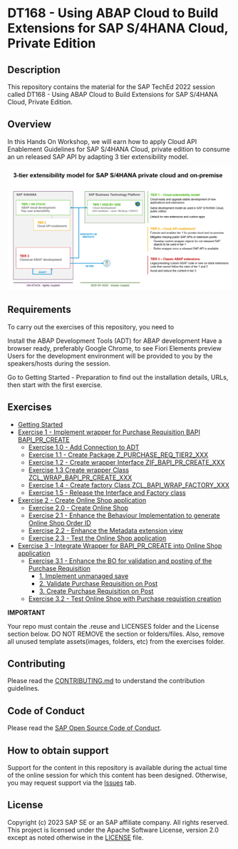# DT168 - Using ABAP Cloud to Build Extensions for SAP S/4HANA Cloud, Private Edition

## Description

This repository contains the material for the SAP TechEd 2022 session called DT168 - Using ABAP Cloud to Build Extensions for SAP S/4HANA Cloud, Private Edition.  

## Overview
In this Hands On Workshop, we will earn how to apply Cloud API Enablement Guidelines for SAP S/4HANA Cloud, private edition to consume an un released SAP API by adapting 3 tier extensibility model.

![](images/3-tier-1.png)


## Requirements

To carry out the exercises of this repository, you need to

Install the ABAP Development Tools (ADT) for ABAP development
Have a browser ready, preferably Google Chrome, to see Fiori Elements preview
Users for the development environment will be provided to you by the speakers/hosts during the session.

Go to Getting Started - Preparation to find out the installation details, URLs, then start with the first exercise.

## Exercises
- [Getting Started](exercises/ex0/)
- [Exercise 1 - Implement wrapper for Purchase Requisition BAPI BAPI_PR_CREATE](exercises/ex1/)
    - [Exercise 1.0 - Add Connection to ADT](exercises/ex1#exercise-10-create-package)
    - [Exercise 1.1 - Create Package Z_PURCHASE_REQ_TIER2_XXX](exercises/ex1#exercise-11-create-package)
    - [Exercise 1.2 - Create wrapper Interface ZIF_BAPI_PR_CREATE_XXX](exercises/ex1#exercise-12-create-interface-zif_bapi_pr_create_xx)
    - [Exercise 1.3 Create wrapper Class ZCL_WRAP_BAPI_PR_CREATE_XXX](exercises/ex1#exercise-12-create-wrapper-class-zcl_bapi_pr_wrapper_xx1)
    - [Exercise 1.4 - Create factory Class ZCL_BAPI_WRAP_FACTORY_XXX](exercises/ex1#exercise-12-create-factory-class-zcl_bapi_wrap_factory_xx)
    - [Exercise 1.5 - Release the Interface and Factory class](exercises/ex1#exercise-12-release-the-interface-and-factory-class)
- [Exercise 2 - Create Online Shop application](exercises/ex2/)
    - [Exercise 2.0 - Create Online Shop](exercises/ex2/README.md#exercise-20-create-online-shop)
    - [Exercise 2.1 - Enhance the Behaviour Implementation to generate Online Shop Order ID](exercises/ex2/README.md#exercise-21-enhance-the-behaviour-implementation-to-generate-online-shop-order-id-1)
    - [Exercise 2.2 - Enhance the Metadata extension view](exercises/ex2#exercise-22-enhance-the-metadata-extension-view-1)
    - [Exercise 2.3 - Test the Online Shop application](exercises/ex2#exercise-23-test-the-online-shop-application-1)
- [Exercise 3 - Integrate Wrapper for BAPI_PR_CREATE into Online Shop application](exercises/ex3/)
    - [Exercise 3.1 - Enhance the BO for validation and posting of the Purchase Requisition](exercises/ex3#exercise-31-enhance-the-bo-for-validation-and-posting-of-the-purchase-requisition-1)
        - [1. Implement unmanaged save](exercises/ex3#exercise-31-enhance-the-bo-for-validation-and-posting-of-the-purchase-requisition-1)
        - [2. Validate Purchase Requisition on Post](exercises/ex3#exercise-31-enhance-the-bo-for-validation-and-posting-of-the-purchase-requisition-1)
        - [3. Create Purchase Requisition on Post](exercises/ex3#exercise-31-enhance-the-bo-for-validation-and-posting-of-the-purchase-requisition-1)
    - [Exercise 3.2 - Test Online Shop with Purchase requistion creation](exercises/ex3#exercise-32-test-the-online-shop-application-1)  
  

**IMPORTANT**

Your repo must contain the .reuse and LICENSES folder and the License section below. DO NOT REMOVE the section or folders/files. Also, remove all unused template assets(images, folders, etc) from the exercises folder. 

## Contributing
Please read the [CONTRIBUTING.md](./CONTRIBUTING.md) to understand the contribution guidelines.

## Code of Conduct
Please read the [SAP Open Source Code of Conduct](https://github.com/SAP-samples/.github/blob/main/CODE_OF_CONDUCT.md).

## How to obtain support

Support for the content in this repository is available during the actual time of the online session for which this content has been designed. Otherwise, you may request support via the [Issues](../../issues) tab.

## License
Copyright (c) 2023 SAP SE or an SAP affiliate company. All rights reserved. This project is licensed under the Apache Software License, version 2.0 except as noted otherwise in the [LICENSE](LICENSES/Apache-2.0.txt) file.

